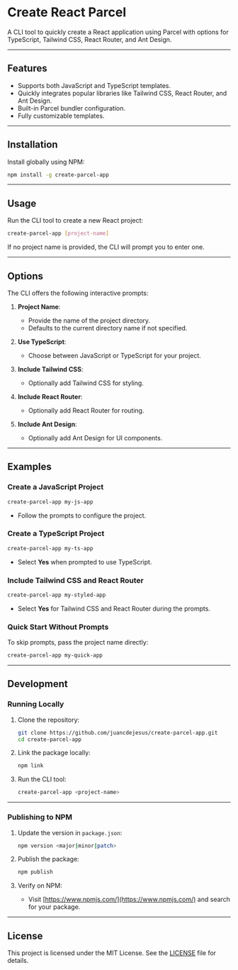 
# Create React Parcel

A CLI tool to quickly create a React application using Parcel with options for TypeScript, Tailwind CSS, React Router, and Ant Design.

---

## Features

- Supports both JavaScript and TypeScript templates.
- Quickly integrates popular libraries like Tailwind CSS, React Router, and Ant Design.
- Built-in Parcel bundler configuration.
- Fully customizable templates.

---

## Installation

Install globally using NPM:

```bash
npm install -g create-parcel-app
```

---

## Usage

Run the CLI tool to create a new React project:

```bash
create-parcel-app [project-name]
```

If no project name is provided, the CLI will prompt you to enter one.

---

## Options

The CLI offers the following interactive prompts:

1. **Project Name**:
   - Provide the name of the project directory.
   - Defaults to the current directory name if not specified.

2. **Use TypeScript**:
   - Choose between JavaScript or TypeScript for your project.

3. **Include Tailwind CSS**:
   - Optionally add Tailwind CSS for styling.

4. **Include React Router**:
   - Optionally add React Router for routing.

5. **Include Ant Design**:
   - Optionally add Ant Design for UI components.

---

## Examples

### Create a JavaScript Project

```bash
create-parcel-app my-js-app
```

- Follow the prompts to configure the project.

### Create a TypeScript Project

```bash
create-parcel-app my-ts-app
```

- Select **Yes** when prompted to use TypeScript.

### Include Tailwind CSS and React Router

```bash
create-parcel-app my-styled-app
```

- Select **Yes** for Tailwind CSS and React Router during the prompts.

### Quick Start Without Prompts

To skip prompts, pass the project name directly:
```bash
create-parcel-app my-quick-app
```

---

## Development

### Running Locally

1. Clone the repository:
   ```bash
   git clone https://github.com/juancdejesus/create-parcel-app.git
   cd create-parcel-app
   ```

2. Link the package locally:
   ```bash
   npm link
   ```

3. Run the CLI tool:
   ```bash
   create-parcel-app <project-name>
   ```

---

### Publishing to NPM

1. Update the version in `package.json`:
   ```bash
   npm version <major|minor|patch>
   ```

2. Publish the package:
   ```bash
   npm publish
   ```

3. Verify on NPM:
   - Visit [https://www.npmjs.com/](https://www.npmjs.com/) and search for your package.

---

## License

This project is licensed under the MIT License. See the [LICENSE](./LICENSE) file for details.
